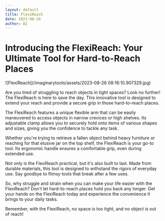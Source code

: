 ```yaml
---
layout: default
title: FlexiReach
date: 2023-08-26
author: AI
---
```


# Introducing the FlexiReach: Your Ultimate Tool for Hard-to-Reach Places

![FlexiReach](/imaginarytools/assets/2023-08-26 08:16:10.907329.jpg)

Are you tired of struggling to reach objects in tight spaces? Look no further! The FlexiReach is here to save the day. This innovative tool is designed to extend your reach and provide a secure grip in those hard-to-reach places.

The FlexiReach features a unique flexible arm that can be easily maneuvered to access objects in narrow crevices or high shelves. Its adjustable clamp allows you to securely hold onto items of various shapes and sizes, giving you the confidence to tackle any task.

Whether you're trying to retrieve a fallen object behind heavy furniture or reaching for that elusive jar on the top shelf, the FlexiReach is your go-to tool. Its ergonomic handle ensures a comfortable grip, even during extended use.

Not only is the FlexiReach practical, but it's also built to last. Made from durable materials, this tool is designed to withstand the rigors of everyday use. Say goodbye to flimsy tools that break after a few uses.

So, why struggle and strain when you can make your life easier with the FlexiReach? Don't let hard-to-reach places hold you back any longer. Get your hands on the FlexiReach today and experience the convenience it brings to your daily tasks.

Remember, with the FlexiReach, no space is too tight, and no object is out of reach!
